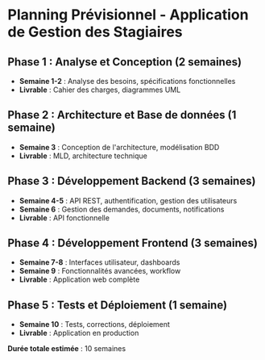 # Planning Prévisionnel - Application de Gestion des Stagiaires

## Phase 1 : Analyse et Conception (2 semaines)
- **Semaine 1-2** : Analyse des besoins, spécifications fonctionnelles
- **Livrable** : Cahier des charges, diagrammes UML

## Phase 2 : Architecture et Base de données (1 semaine)
- **Semaine 3** : Conception de l'architecture, modélisation BDD
- **Livrable** : MLD, architecture technique

## Phase 3 : Développement Backend (3 semaines)
- **Semaine 4-5** : API REST, authentification, gestion des utilisateurs
- **Semaine 6** : Gestion des demandes, documents, notifications
- **Livrable** : API fonctionnelle

## Phase 4 : Développement Frontend (3 semaines)
- **Semaine 7-8** : Interfaces utilisateur, dashboards
- **Semaine 9** : Fonctionnalités avancées, workflow
- **Livrable** : Application web complète

## Phase 5 : Tests et Déploiement (1 semaine)
- **Semaine 10** : Tests, corrections, déploiement
- **Livrable** : Application en production

**Durée totale estimée** : 10 semaines

